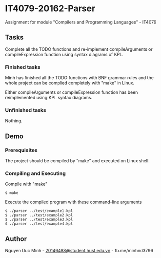 # IT4079-20162-Parser
Assignment for module "Compilers and Programming Languages" - IT4079
## Tasks
Complete all the TODO functions and re-implement compileArguments or compileExpression function using syntax diagrams of KPL.
### Finished tasks
Minh has finished all the TODO functions with BNF grammar rules and the whole project can be complied completely with "make" in Linux.

Either compileArguments or compileExpression function has been reimplemented using KPL syntax diagrams.
### Unfinished tasks
Nothing.
## Demo
### Prerequisites
The project should be compiled by "make" and executed on Linux shell.
### Compiling and Executing
Compile with "make"
```
$ make
```
Execute the compiled program with these command-line arguments
```
$ ./parser ../test/example1.kpl
$ ./parser ../test/example2.kpl
$ ./parser ../test/example3.kpl
$ ./parser ../test/example4.kpl
```
## Author
Nguyen Duc Minh - 20146488@student.hust.edu.vn - fb.me/minhnd3796
